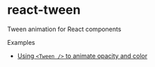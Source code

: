 react-tween
===
Tween animation for React components

Examples
- [Using `<Tween />` to animate opacity and color](http://codepen.io/mking-clari/pen/JRqzLN?editors=0110)
